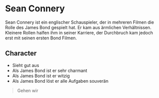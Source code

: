 # Sean Connery
Sean Connery ist ein englischer Schauspieler, der in mehreren Filmen die Rolle des James Bond gespielt hat.
Er kam aus ärmlichen Verhältnissen. Kleinere Rollen halfen ihm in seiner Karriere, der Durchbruch kam jedoch erst mit seinen ersten Bond Filmen.

## Character
* Sieht gut aus
* Als James Bond ist er sehr charmant
* Als James Bond ist er witzig
* Als James Bond löst er alle Aufgaben souverän


> Gehen wir
